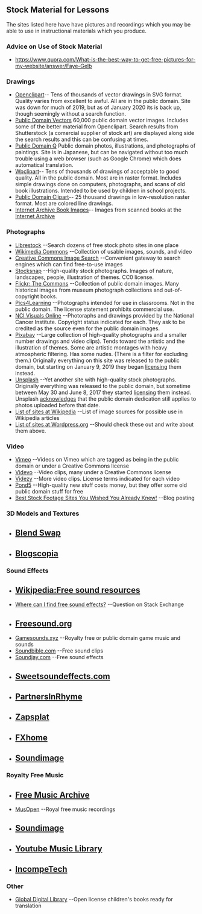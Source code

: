 ## Stock Material for Lessons

The sites listed here have have pictures and recordings which you may
be able to use in instructional materials which you produce.

### Advice on Use of Stock Material

* https://www.quora.com/What-is-the-best-way-to-get-free-pictures-for-my-website/answer/Faye-Gelb

### Drawings
* [Openclipart](https://openclipart.org/)--
	Tens of thousands of vector drawings in SVG format. Quality varies from
	excellent to awful. All are in the public domain. Site was down for
	much of 2019, but as of January 2020 its is back up, though seemingly
	without a search function.
* [Public Domain Vectors](https://publicdomainvectors.org/)
	60,000 public domain vector images. Includes some of the better
	material from Openclipart.
	Search results from Shutterstock (a comercial supplier of stock art)
	are displayed along side the search results and this can be confusing at times.
* [Public Domain Q](https://publicdomainq.net/)
	Public domain photos, illustrations, and photographs of paintings. Site is in
	Japanese, but can be navigated without too much trouble using a web browser
	(such as Google Chrome) which does automatical translation.
* [Wpclipart](https://wpclipart.com/)--
	Tens of thousands of drawings of acceptable to good quality. All in the
	public domain. Most are in raster format. Includes simple drawings
	done on computers, photographs, and scans of old book illustrations.
	Intended to be used by children in school projects.
* [Public Domain Clipart](https://www.pdclipart.org/)--
	25 thousand drawings in low-resolution raster format. Most are colored
	line drawings.
* [Internet Archive Book Images](https://www.flickr.com/photos/internetarchivebookimages/)--
	Images from scanned books at the [Internet Archive](https://archive.org/)

### Photographs
* [Librestock](https://librestock.com/)
	--Search dozens of free stock photo sites in one place
* [Wikimedia Commons](https://commons.wikimedia.org/wiki/Main_Page)
	--Collection of usable images, sounds, and video
* [Creative Commons Image Search](https://search.creativecommons.org/)
	--Convenient gateway to search engines which can find free-to-use images
* [Stocksnap](https://stocksnap.io/)
	--High-quality stock photographs. Images of nature, landscapes, people,
	illustration of themes. CC0 license.
* [Flickr: The Commons](https://www.flickr.com/commons)
	--Collection of public domain images. Many historical images from museum
	photograph collections and out-of-copyright books.
* [Pics4Learning](http://pics4learning.com/)
	--Photographs intended for use in classrooms. Not in the public domain.
	The license statement prohibits commercial use.
* [NCI Visuals Online](https://visualsonline.cancer.gov/)
	--Photoraphs and drawings provided by the National Cancer Institute.
	Copyright status indicated for each. They ask to be credited as the source
	even for the public domain images.
* [Pixabay](https://pixabay.com/)
	--Large collection of high-quality photographs and a smaller number
	drawings and video clips). Tends toward the artistic and the illustration
	of themes. Some are artistic montages with heavy atmospheric filtering.
	Has some nudes. (There is a filter for excluding them.)
	Originally everything on this site was released to the public domain,
	but starting on January 9, 2019 they began
	[licensing](https://pixabay.com/service/terms/) them instead.
* [Unsplash](https://unsplash.com/)
	--Yet another site with high-quality stock photographs. Originally everything
	was released to the public domain, but sometime between May 30 and June 8, 2017
	they started [licensing](https://unsplash.com/terms) them instead. Unsplash
	[acknowledges](https://medium.com/@UserRoadmap/unsplash-is-no-longer-under-a-cc0-license-do-you-care-13d5656053b7)
	that the public domain dedication still applies to photos uploaded before that date.
* [List of sites at Wikipedia](https://commons.m.wikimedia.org/wiki/Commons:Free_media_resources/Photography)
	--List of image sources for possible use in Wikipedia articles
* [List of sites at Wordpress.org](https://make.wordpress.org/themes/handbook/review/resources/#recommended-websites-for-images)
	--Should check these out and write about them above.

### Video
* [Vimeo](https://vimeo.com/creativecommons)
	--Videos on Vimeo which are tagged as being in the public domain or under
	a Creative Commons license
* [Videvo](https://www.videvo.net/)
	--Video clips, many under a Creative Commons license
* [Videzy](https://www.videezy.com/)
	--More video clips. License terms indicated for each video
* [Pond5](https://www.pond5.com/public-domain-curated-collections)
	--High-quality new stuff costs money, but they offer some old public
	domain stuff for free
* [Best Stock Footage Sites You Wished You Already Knew!](https://blog.templatetoaster.com/best-stock-footage-sites/)
	--Blog posting

### 3D Models and Textures
* [Blend Swap](https://www.blendswap.com)
	--
* [Blogscopia](https://resources.blogscopia.com)
	--

### Sound Effects
* [Wikipedia:Free sound resources](https://en.m.wikipedia.org/wiki/Wikipedia:Free_sound_resources)
	--
* [Where can I find free sound effects?](https://sound.stackexchange.com/questions/25298/where-can-i-find-free-sound-effects)
	--Question on Stack Exchange
* [Freesound.org](https://freesound.org)
	--
* [Gamesounds.xyz](https://gamesounds.xyz)
	--Royalty free or public domain game music and sounds
* [Soundbible.com](http://soundbible.com)
	--Free sound clips
* [Soundjay.com](https://www.soundjay.com)
	--Free sound effects
* [Sweetsoundeffects.com](http://sweetsoundeffects.com)
	--
* [PartnersInRhyme](https://www.partnersinrhyme.com/pir/PIRsfx.shtml)
	--
* [Zapsplat](https://www.zapsplat.com)
	--
* [FXhome](https://fxhome.com/sound-effects)
	--
* [Soundimage](http://soundimage.org)
	--

### Royalty Free Music
* [Free Music Archive](https://archive.org/details/freemusicarchive)
	--
* [MusOpen](https://musopen.org)
	--Royal free music recordings
* [Soundimage](http://soundimage.org)
	--
* [Youtube Music Library](https://www.youtube.com/audiolibrary/music)
	--
* [IncompeTech](http://incompetech.com/)
	--

### Other
* [Global Digital Library](https://home.digitallibrary.io/)
	--Open license children's books ready for translation

